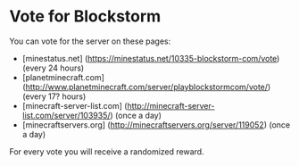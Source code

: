 Vote for Blockstorm
===================

You can vote for the server on these pages:

- [minestatus.net] (https://minestatus.net/10335-blockstorm-com/vote) (every 24 hours)
- [planetminecraft.com] (http://www.planetminecraft.com/server/playblockstormcom/vote/) (every 17? hours)
- [minecraft-server-list.com] (http://minecraft-server-list.com/server/103935/) (once a day)
- [minecraftservers.org] (http://minecraftservers.org/server/119052) (once a day)

For every vote you will receive a randomized reward.